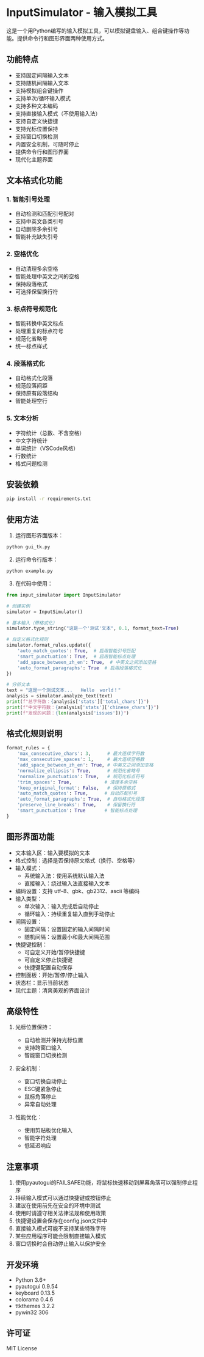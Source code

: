 # InputSimulator - 输入模拟工具

这是一个用Python编写的输入模拟工具，可以模拟键盘输入、组合键操作等功能。提供命令行和图形界面两种使用方式。

## 功能特点

- 支持固定间隔输入文本
- 支持随机间隔输入文本
- 支持模拟组合键操作
- 支持单次/循环输入模式
- 支持多种文本编码
- 支持直接输入模式（不使用输入法）
- 支持自定义快捷键
- 支持光标位置保持
- 支持窗口切换检测
- 内置安全机制，可随时停止
- 提供命令行和图形界面
- 现代化主题界面

## 文本格式化功能

### 1. 智能引号处理
- 自动检测和匹配引号配对
- 支持中英文各类引号
- 自动删除多余引号
- 智能补充缺失引号

### 2. 空格优化
- 自动清理多余空格
- 智能处理中英文之间的空格
- 保持段落格式
- 可选择保留换行符

### 3. 标点符号规范化
- 智能转换中英文标点
- 处理重复的标点符号
- 规范化省略号
- 统一标点样式

### 4. 段落格式化
- 自动格式化段落
- 规范段落间距
- 保持原有段落结构
- 智能处理空行

### 5. 文本分析
- 字符统计（总数、不含空格）
- 中文字符统计
- 单词统计（VSCode风格）
- 行数统计
- 格式问题检测

## 安装依赖

```bash
pip install -r requirements.txt
```

## 使用方法

1. 运行图形界面版本：

```bash
python gui_tk.py
```

2. 运行命令行版本：

```bash
python example.py
```

3. 在代码中使用：

```python
from input_simulator import InputSimulator

# 创建实例
simulator = InputSimulator()

# 基本输入（带格式化）
simulator.type_string("这是一个'测试'文本", 0.1, format_text=True)

# 自定义格式化规则
simulator.format_rules.update({
    'auto_match_quotes': True,  # 启用智能引号匹配
    'smart_punctuation': True,  # 启用智能标点处理
    'add_space_between_zh_en': True,  # 中英文之间添加空格
    'auto_format_paragraphs': True  # 启用段落格式化
})

# 分析文本
text = "这是一个测试文本...   Hello  world！"
analysis = simulator.analyze_text(text)
print(f"总字符数：{analysis['stats']['total_chars']}")
print(f"中文字符数：{analysis['stats']['chinese_chars']}")
print(f"发现的问题：{len(analysis['issues'])}")
```

## 格式化规则说明

```python
format_rules = {
    'max_consecutive_chars': 3,      # 最大连续字符数
    'max_consecutive_spaces': 1,     # 最大连续空格数
    'add_space_between_zh_en': True, # 中英文之间添加空格
    'normalize_ellipsis': True,      # 规范化省略号
    'normalize_punctuation': True,   # 规范化标点符号
    'trim_spaces': True,            # 清理多余空格
    'keep_original_format': False,   # 保持原格式
    'auto_match_quotes': True,      # 自动匹配引号
    'auto_format_paragraphs': True,  # 自动格式化段落
    'preserve_line_breaks': True,    # 保留换行符
    'smart_punctuation': True       # 智能标点处理
}
```

## 图形界面功能

- 文本输入区：输入要模拟的文本
- 格式控制：选择是否保持原文格式（换行、空格等）
- 输入模式：
  - 系统输入法：使用系统默认输入法
  - 直接输入：绕过输入法直接输入文本
- 编码设置：支持 utf-8、gbk、gb2312、ascii 等编码
- 输入类型：
  - 单次输入：输入完成后自动停止
  - 循环输入：持续重复输入直到手动停止
- 间隔设置：
  - 固定间隔：设置固定的输入间隔时间
  - 随机间隔：设置最小和最大间隔范围
- 快捷键控制：
  - 可自定义开始/暂停快捷键
  - 可自定义停止快捷键
  - 快捷键配置自动保存
- 控制面板：开始/暂停/停止输入
- 状态栏：显示当前状态
- 现代主题：清爽美观的界面设计

## 高级特性

1. 光标位置保持：
   - 自动检测并保持光标位置
   - 支持跨窗口输入
   - 智能窗口切换检测

2. 安全机制：
   - 窗口切换自动停止
   - ESC键紧急停止
   - 鼠标角落停止
   - 异常自动处理

3. 性能优化：
   - 使用剪贴板优化输入
   - 智能字符处理
   - 低延迟响应

## 注意事项

1. 使用pyautogui的FAILSAFE功能，将鼠标快速移动到屏幕角落可以强制停止程序
2. 持续输入模式可以通过快捷键或按钮停止
3. 建议在使用前先在安全的环境中测试
4. 使用时请遵守相关法律法规和使用政策
5. 快捷键设置会保存在config.json文件中
6. 直接输入模式可能不支持某些特殊字符
7. 某些应用程序可能会限制直接输入模式
8. 窗口切换时会自动停止输入以保护安全

## 开发环境

- Python 3.6+
- pyautogui 0.9.54
- keyboard 0.13.5
- colorama 0.4.6
- ttkthemes 3.2.2
- pywin32 306

## 许可证

MIT License